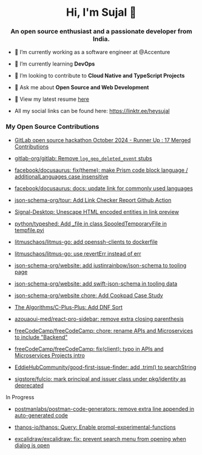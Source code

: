 <h1 align="center">Hi, I'm Sujal 👋</h1>
<h3 align="center">An open source enthusiast and a passionate developer from India.</h3>

- 🔭 I’m currently working as a software engineer at @Accenture

- 🌱 I’m currently learning **DevOps**

- 👀 I’m looking to contribute to **Cloud Native and TypeScript Projects**

- 💬 Ask me about **Open Source and Web Development**

- 📄 View my latest resume [here](https://sujalgupta.netlify.app/src/Sujal_Gupta_Resume.pdf)

- All my social links can be found here: https://linktr.ee/heysujal




<h3 align="left">My Open Source Contributions</h3>

- [GitLab open source hackathon October 2024 - Runner Up : 17 Merged Contributions](https://contributors.gitlab.com/users/heysujal?fromDate=2024-10-14&toDate=2025-04-11)

- [gitlab-org/gitlab: Remove `log_geo_deleted_event` stubs](https://gitlab.com/gitlab-org/gitlab/-/merge_requests/170468)

- [facebook/docusaurus: fix(theme): make Prism code block language / additionalLanguages case insensitive](https://github.com/facebook/docusaurus/pull/9183)

- [facebook/docusaurus: docs: update link for commonly used languages](https://github.com/facebook/docusaurus/pull/9065)

- [json-schema-org/tour: Add Link Checker Report Github Action](https://github.com/json-schema-org/tour/pull/94)

- [Signal-Desktop: Unescape HTML encoded entities in link preview](https://github.com/signalapp/Signal-Desktop/pull/5412)

- [python/typeshed: Add _file in class SpooledTemporaryFile in tempfile.pyi ](https://github.com/python/typeshed/pull/10327)
  
- [litmuschaos/litmus-go: add openssh-clients to dockerfile ](https://github.com/litmuschaos/litmus-go/pull/732)
  
- [litmuschaos/litmus-go: use revertErr instead of err](https://github.com/litmuschaos/litmus-go/pull/730)
  
- [json-schema-org/website: add justinrainbow/json-schema to tooling page](https://github.com/json-schema-org/website/pull/987)

- [json-schema-org/website: add swift-json-schema in tooling data ](https://github.com/json-schema-org/website/pull/1222)

- [json-schema-org/website chore: Add Cookpad Case Study ](https://github.com/json-schema-org/website/pull/1176)

- [The Algorithms/C-Plus-Plus: Add DNF Sort](https://github.com/TheAlgorithms/C-Plus-Plus/pull/1558)

- [azouaoui-med/react-pro-sidebar: remove extra closing parenthesis](https://github.com/azouaoui-med/react-pro-sidebar/pull/143)

- [freeCodeCamp/freeCodeCamp: chore: rename APIs and Microservices to include "Backend"](https://github.com/freeCodeCamp/freeCodeCamp/pull/42515)

- [freeCodeCamp/freeCodeCamp: fix(client): typo in APIs and Microservices Projects intro](https://github.com/freeCodeCamp/freeCodeCamp/pull/42140)

- [EddieHubCommunity/good-first-issue-finder: add .trim() to searchString ](https://github.com/EddieHubCommunity/good-first-issue-finder/pull/358)

- [sigstore/fulcio: mark principal and issuer class under pkg/identity as deprecated ](https://github.com/sigstore/fulcio/pull/1980)

In Progress

- [postmanlabs/postman-code-generators: remove extra line appended in auto-generated code ](https://github.com/postmanlabs/postman-code-generators/pull/779)

- [thanos-io/thanos: Query: Enable promql-experimental-functions](https://github.com/thanos-io/thanos/pull/8191)

- [excalidraw/excalidraw: fix: prevent search menu from opening when dialog is open](https://github.com/excalidraw/excalidraw/pull/9279)